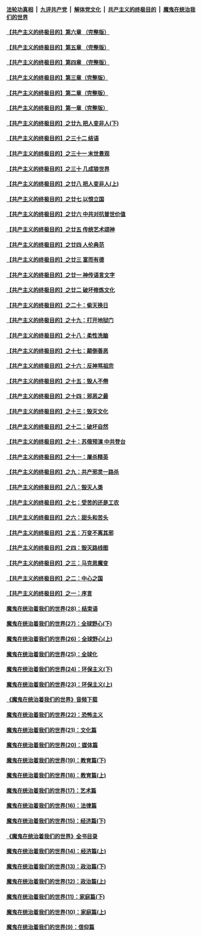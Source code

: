 ####  [法轮功真相](../../../../basic/blob/master/README.md?t=10262326) &nbsp;|&nbsp; [九评共产党](../../../../9ping.md/blob/master/README.md?t=10262326) &nbsp;|&nbsp; [解体党文化](../../../../jtdwh.md/blob/master/README.md?t=10262326)  &nbsp;|&nbsp; [共产主义的终极目的](../../../../gczydzjmd.md/blob/master/README.md?t=10262326) &nbsp;|&nbsp; [魔鬼在统治我们的世界](../../../../mgztzwmdsj.md/blob/master/README.md?t=10262326) 

#### [【共产主义的终极目的】第六章 （完整版）](../pages/nsc422/n11428913.md?t=10262326) 

#### [【共产主义的终极目的】第五章 （完整版）](../pages/nsc422/n11428912.md?t=10262326) 

#### [【共产主义的终极目的】第四章 （完整版）](../pages/nsc422/n11428907.md?t=10262326) 

#### [【共产主义的终极目的】第三章（完整版）](../pages/nsc422/n11428848.md?t=10262326) 

#### [【共产主义的终极目的】第二章（完整版）](../pages/nsc422/n11428831.md?t=10262326) 

#### [【共产主义的终极目的】第一章（完整版）](../pages/nsc422/n11417651.md?t=10262326) 

#### [【共产主义的终极目的】之廿九 把人变非人(下)](../pages/nsc422/n11344140.md?t=10262326) 

#### [【共产主义的终极目的】之三十二 结语](../pages/nsc422/n11360535.md?t=10262326) 

#### [【共产主义的终极目的】之三十一 末世景观](../pages/nsc422/n11351129.md?t=10262326) 

#### [【共产主义的终极目的】之三十 几成狼世界](../pages/nsc422/n11348280.md?t=10262326) 

#### [【共产主义的终极目的】之廿八 把人变非人(上)](../pages/nsc422/n11340492.md?t=10262326) 

#### [【共产主义的终极目的】之廿七 以恨立国](../pages/nsc422/n11336944.md?t=10262326) 

#### [【共产主义的终极目的】之廿六 中共对抗普世价值](../pages/nsc422/n11324785.md?t=10262326) 

#### [【共产主义的终极目的】之廿五 传统艺术颂神](../pages/nsc422/n11296396.md?t=10262326) 

#### [【共产主义的终极目的】之廿四 人伦典范](../pages/nsc422/n11296397.md?t=10262326) 

#### [【共产主义的终极目的】之廿三 富而有德](../pages/nsc422/n11283598.md?t=10262326) 

#### [【共产主义的终极目的】之廿一 神传语言文字](../pages/nsc422/n11263265.md?t=10262326) 

#### [【共产主义的终极目的】之廿二 破坏修炼文化](../pages/nsc422/n11245728.md?t=10262326) 

#### [【共产主义的终极目的】之二十：偷天换日](../pages/nsc422/n11238846.md?t=10262326) 

#### [【共产主义的终极目的】之十九：打开地狱门](../pages/nsc422/n11206376.md?t=10262326) 

#### [【共产主义的终极目的】之十八：柔性洗脑](../pages/nsc422/n11199994.md?t=10262326) 

#### [【共产主义的终极目的】之十七：颠倒善恶](../pages/nsc422/n11179782.md?t=10262326) 

#### [【共产主义的终极目的】之十六：反神骂祖宗](../pages/nsc422/n11166798.md?t=10262326) 

#### [【共产主义的终极目的】之十五：毁人不倦](../pages/nsc422/n11166792.md?t=10262326) 

#### [【共产主义的终极目的】之十四：邪恶之最](../pages/nsc422/n11150249.md?t=10262326) 

#### [【共产主义的终极目的】之十三：毁灭文化](../pages/nsc422/n11135227.md?t=10262326) 

#### [【共产主义的终极目的】之十二：破坏自然](../pages/nsc422/n11135214.md?t=10262326) 

#### [【共产主义的终极目的】之十：苏俄预演 中共登台](../pages/nsc422/n11118424.md?t=10262326) 

#### [【共产主义的终极目的】之十一：屠杀精英](../pages/nsc422/n11118442.md?t=10262326) 

#### [【共产主义的终极目的】之九：共产邪灵一路杀](../pages/nsc422/n11114139.md?t=10262326) 

#### [【共产主义的终极目的】之八：毁灭人类](../pages/nsc422/n11108503.md?t=10262326) 

#### [【共产主义的终极目的】之七：受苦的还是工农](../pages/nsc422/n11101809.md?t=10262326) 

#### [【共产主义的终极目的】之六：甜头和苦头](../pages/nsc422/n11096971.md?t=10262326) 

#### [【共产主义的终极目的】之五：万变不离其邪](../pages/nsc422/n11091285.md?t=10262326) 

#### [【共产主义的终极目的】之四：毁灭路线图](../pages/nsc422/n11086284.md?t=10262326) 

#### [【共产主义的终极目的】之三：马克思魔变](../pages/nsc422/n11061941.md?t=10262326) 

#### [【共产主义的终极目的】之二：中心之国](../pages/nsc422/n11047728.md?t=10262326) 

#### [【共产主义的终极目的】之一：序言](../pages/nsc422/n11086077.md?t=10262326) 

#### [魔鬼在统治着我们的世界(28)：结束语](../pages/nsc422/n10936246.md?t=10262326) 

#### [魔鬼在统治着我们的世界(27)：全球野心(下)](../pages/nsc422/n10928319.md?t=10262326) 

#### [魔鬼在统治着我们的世界(26)：全球野心(上)](../pages/nsc422/n10900318.md?t=10262326) 

#### [魔鬼在统治着我们的世界(25)：全球化](../pages/nsc422/n10788205.md?t=10262326) 

#### [魔鬼在统治着我们的世界(24)：环保主义(下)](../pages/nsc422/n10695307.md?t=10262326) 

#### [魔鬼在统治着我们的世界(23)：环保主义(上)](../pages/nsc422/n10688613.md?t=10262326) 

#### [《魔鬼在统治着我们的世界》音频下载](../pages/nsc422/n10635553.md?t=10262326) 

#### [魔鬼在统治着我们的世界(22)：恐怖主义](../pages/nsc422/n10614727.md?t=10262326) 

#### [魔鬼在统治着我们的世界(21)：文化篇](../pages/nsc422/n10597706.md?t=10262326) 

#### [魔鬼在统治着我们的世界(20)：媒体篇](../pages/nsc422/n10586579.md?t=10262326) 

#### [魔鬼在统治着我们的世界(19)：教育篇(下)](../pages/nsc422/n10564808.md?t=10262326) 

#### [魔鬼在统治着我们的世界(18)：教育篇(上)](../pages/nsc422/n10526970.md?t=10262326) 

#### [魔鬼在统治着我们的世界(17)：艺术篇](../pages/nsc422/n10499093.md?t=10262326) 

#### [魔鬼在统治着我们的世界(16)：法律篇](../pages/nsc422/n10485969.md?t=10262326) 

#### [魔鬼在统治着我们的世界(15)：经济篇(下)](../pages/nsc422/n10469975.md?t=10262326) 

#### [《魔鬼在统治着我们的世界》全书目录](../pages/nsc422/n10464261.md?t=10262326) 

#### [魔鬼在统治着我们的世界(14)：经济篇(上)](../pages/nsc422/n10457370.md?t=10262326) 

#### [魔鬼在统治着我们的世界(13)：政治篇(下)](../pages/nsc422/n10448270.md?t=10262326) 

#### [魔鬼在统治着我们的世界(12)：政治篇(上)](../pages/nsc422/n10444576.md?t=10262326) 

#### [魔鬼在统治着我们的世界(11)：家庭篇(下)](../pages/nsc422/n10440961.md?t=10262326) 

#### [魔鬼在统治着我们的世界(10)：家庭篇(上)](../pages/nsc422/n10435448.md?t=10262326) 

#### [魔鬼在统治着我们的世界(9)：信仰篇](../pages/nsc422/n10432159.md?t=10262326) 

